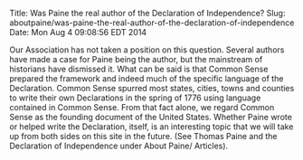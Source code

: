 Title: Was Paine the real author of the Declaration of Independence?
Slug: aboutpaine/was-paine-the-real-author-of-the-declaration-of-independence
Date: Mon Aug  4 09:08:56 EDT 2014

   Our Association has not taken a position on this question. Several authors
   have made a case for Paine being the author, but the mainstream of
   historians have dismissed it. What can be said is that Common Sense
   prepared the framework and indeed much of the specific language of the
   Declaration. Common Sense spurred most states, cities, towns and counties
   to write their own Declarations in the spring of 1776 using language
   contained in Common Sense. From that fact alone, we regard Common Sense as
   the founding document of the United States. Whether Paine wrote or helped
   write the Declaration, itself, is an interesting topic that we will take
   up from both sides on this site in the future. (See Thomas Paine and the
   Declaration of Independence under About Paine/ Articles).

    
